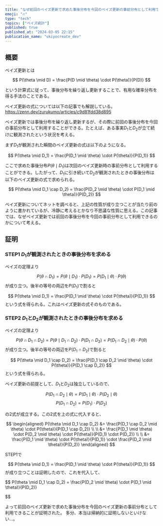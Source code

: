 ```yaml
---
title: "なぜ前回のベイズ更新で求めた事後分布を今回のベイズ更新の事前分布として利用できるのか？"
emoji: "🔥"
type: "tech"
topics: ["ベイズ統計"]
published: true
published_at: "2024-03-05 22:15"
publication_name: "ukiyocreate_dev"
---
```


## 概要
ベイズ更新とは

$$
P(\theta \mid D) = \frac{P(D \mid \theta) \cdot P(\theta)}{P(D)}
$$

という計算式に従って、事後分布を繰り返し更新することで、有用な確率分布を得る手法のことである。

ベイズ更新の式については以下の記事でも解説している。
https://zenn.dev/zurukumo/articles/c9d81fdd38d895

ベイズ更新では事後分布を繰り返し更新するが、その際に前回の事後分布を今回の事前分布として利用することができる。たとえば、ある事実$D_1$と$D_2$が立て続けに観測されたという状況を考える。

まず$D_1$が観測された瞬間のベイズ更新の式は以下のようになる。

$$
P(\theta \mid D_1) = \frac{P(D_1 \mid \theta) \cdot P(\theta)}{P(D_1)}
$$

ここで求めた事後分布$P(\theta \mid D_1)$は次回のベイズ更新時の事前分布として利用することができる。したがって、$D_1$に引き続いて$D_2$が観測されたときの事後分布は以下のベイズ更新の式で求められる。

$$
P(\theta \mid D_1 \cap D_2) = \frac{P(D_2 \mid \theta) \cdot P(D_1 \mid \theta)}{P(D_2)}
$$

ベイズ更新についてネットを調べると、上記の性質が成り立つことが当たり前のように書かれているが、冷静に考えるとかなり不思議な性質に思える。この記事では、なぜベイズ更新では前回の事後分布を今回の事前分布として利用できるのかについて考える。


## 証明
### STEP1 $D_1$が観測されたときの事後分布を求める
ベイズの定理より

$$
P(\theta \cap D_1) = P(\theta \mid D_1) \cdot P(D_1) = P(D_1 \mid \theta) \cdot P(\theta)
$$
が成り立つ。後半の等号の両辺を$P(D_1)$で割ると

$$
P(\theta \mid D_1) = \frac{P(D_1 \mid \theta) \cdot P(\theta)}{P(D_1)}
$$
という式を得られる。これはベイズ更新の式そのものである。

### STEP2 $D_1$と$D_2$が観測されたときの事後分布を求める
ベイズの定理より

$$
P(\theta \cap D_1 \cap D_2) = P(\theta \mid D_1 \cap D_2) \cdot P(D_1 \cap D_2) = P(D_1 \cap D_2 \mid \theta) \cdot P(\theta)
$$
が成り立つ。後半の等号の両辺を$P(D_1 \cap D_2)$で割ると

$$
P(\theta \mid D_1 \cap D_2) = \frac{P(D_1 \cap D_2 \mid \theta) \cdot P(\theta)}{P(D_1 \cap D_2)}
$$
という式を得られる。

ベイズ更新の前提として、$D_1$と$D_2$は独立しているので、

$$
P(D_1 \cap D_2 \mid \theta) = P(D_1 \mid \theta) \cdot P(D_2 \mid \theta)
$$
$$
P(D_1 \cap D_2) = P(D_1) \cdot P(D_2)
$$

の2式が成立する。この2式を上の式に代入すると、

$$
\begin{aligned}
P(\theta \mid D_1 \cap D_2) &= \frac{P(D_1 \cap D_2 \mid \theta) \cdot P(\theta)}{P(D_1 \cap D_2)} \\
\\
&= \frac{P(D_1 \mid \theta) \cdot P(D_2 \mid \theta) \cdot P(\theta)}{P(D_1) \cdot P(D_2)} \\
\\
&= \frac{P(D_1 \mid \theta) \cdot P(\theta)}{P(D_1)} \cdot \frac{P(D_2 \mid \theta)}{P(D_2)}
\end{aligned}
$$

STEP1で

$$
P(\theta \mid D_1) = \frac{P(D_1 \mid \theta) \cdot P(\theta)}{P(D_1)}
$$
が成り立つことは証明したので、これを代入して、

$$
P(\theta \mid D_1 \cap D_2) = \frac{P(D_2 \mid \theta) \cdot P(D_1 \mid \theta)}{P(D_2)}

$$

よって前回のベイズ更新で求めた事後分布を今回のベイズ更新の事前分布として利用できることが証明された。
多分、本当は帰納的に証明しないといけない…。
